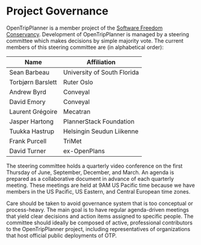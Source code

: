 # Project Governance

OpenTripPlanner is a member project of the [Software Freedom Conservancy](https://sfconservancy.org/members/current/). Development of OpenTripPlanner is managed by a steering committee which makes decisions by simple majority vote. The current members of this steering committee are (in alphabetical order):

|Name | Affiliation |
|-----|-------------|
| Sean Barbeau      | University of South Florida |
| Torbjørn Barslett | Ruter Oslo |
| Andrew Byrd       | Conveyal |
| David Emory       | Conveyal |
| Laurent Grégoire  | Mecatran |
| Jasper Hartong    | PlannerStack Foundation |
| Tuukka Hastrup    | Helsingin Seudun Liikenne |
| Frank Purcell     | TriMet |
| David Turner      | ex-OpenPlans |

The steering committee holds a quarterly video conference on the first Thursday of June, September, December, and March. An agenda is prepared as a collaborative document in advance of each quarterly meeting. These meetings are held at 9AM US Pacific time because we have members in the US Pacific, US Eastern, and Central European time zones.

Care should be taken to avoid governance system that is too conceptual or process-heavy. The main goal is to have regular agenda-driven meetings that yield clear decisions and action items assigned to specific people. The committee should ideally be composed of active, professional contributors to the OpenTripPlanner project, including representatives of organizations that host official public deployments of OTP.
